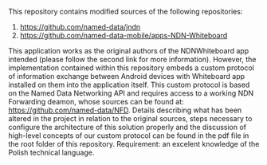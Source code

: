 This repository contains modified sources of the following repositories:
1. https://github.com/named-data/jndn
2. https://github.com/named-data-mobile/apps-NDN-Whiteboard

This application works as the original authors of the NDNWhiteboard app intended (please follow the second link for more information). However, the implementation contained within this repository embeds a custom protocol of information exchange between Android devices with Whiteboard app installed on them into the application itself. This custom protocol is based on the Named Data Networking API and requires access to a working NDN Forwarding deamon, whose sources can be found at: https://github.com/named-data/NFD.
Details describing what has been altered in the project in relation to the original sources, steps necessary to configure the architecture of this solution properly and the discussion of high-level concepts of our custom protocol can be found in the pdf file in the root folder of this repository. Requirement: an excelent knowledge of the Polish technical language.